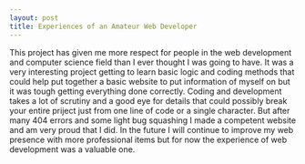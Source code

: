 ```yaml
---
layout: post
title: Experiences of an Amateur Web Developer
---
```

This project has given me more respect for people in the web development and computer science field than I ever thought I was going to have. It was a very interesting project getting to learn basic logic and coding methods that could help put together a basic website to put information of myself on but it was tough getting everything done correctly. Coding and development takes a lot of scrutiny and a good eye for details that could possibly break your entire priject just from one line of code or a single character. But after many 404 errors and some light bug squashing I made a competent website and am very proud that I did. In the future I will continue to improve my web presence with more professional items but for now the experience of web development was a valuable one.
